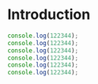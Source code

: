 # Introduction

```js
console.log(122344);
console.log(122344);
console.log(122344);
console.log(122344);
console.log(122344);
console.log(122344);
```
